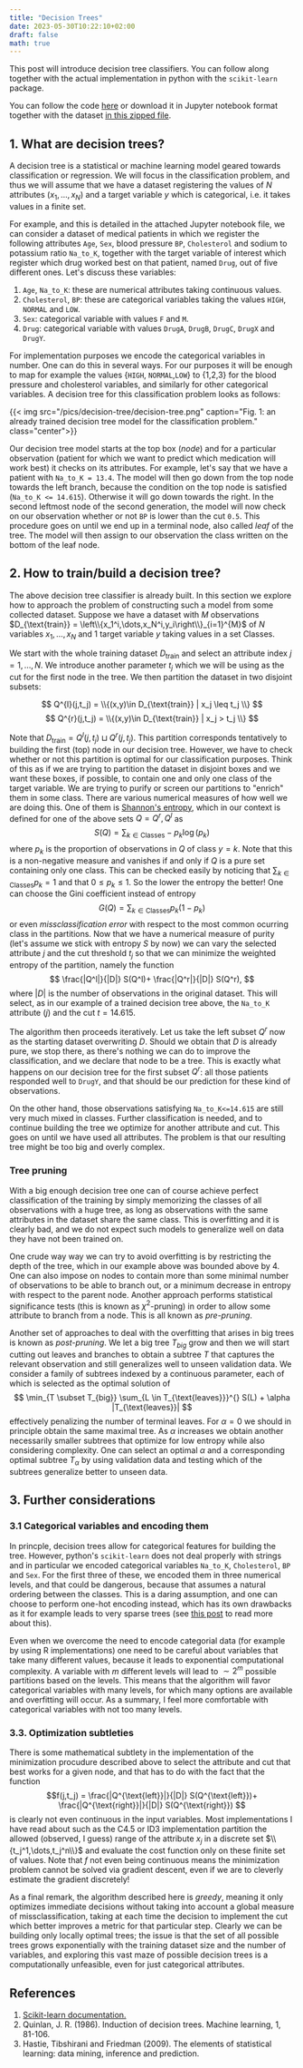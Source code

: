 ```yaml
---
title: "Decision Trees"
date: 2023-05-30T10:22:10+02:00
draft: false
math: true
---
```

This post will introduce decision tree classifiers. You can follow
along together with the actual implementation in python with 
the `scikit-learn` package.

You can follow the code [here](/docs/decision-tree.html)
or download it in Jupyter notebook format together
with the dataset [in this zipped file](/docs/decision-tree-files.zip).


## 1. What are decision trees?

A decision tree is a statistical or machine learning model geared towards
classification or regression. We will focus in the classification problem,
and thus we will assume that we have a dataset registering the values
of $N$ attributes $(x_1,\dots,x_N)$ and a target variable $y$ which is categorical,
i.e. it takes values in a finite set.

For example, and this is detailed in the attached Jupyter notebook file,
we can consider a dataset of medical patients in which we register the following
attributes `Age`, `Sex`, blood pressure `BP`, `Cholesterol` and sodium
to potassium ratio `Na_to_K`, together with the target variable of interest
which register which drug worked best on that patient, named `Drug`, out
of five different ones. Let's discuss these variables:

1. `Age`, `Na_to_K`: these are numerical attributes taking continuous values.
2. `Cholesterol`, `BP`: these are categorical variables taking the values `HIGH`, `NORMAL` and `LOW`.
3. `Sex`: categorical variable with values `F` and `M`.
4. `Drug`: categorical variable with values `DrugA`, `DrugB`, `DrugC`, `DrugX` and  `DrugY`.

For implementation purposes we encode the categorical variables in number.
One can do this in several ways. For our purposes it will be enough
to map for example the
values {`HIGH`, `NORMAL`,`LOW`} to {1,2,3} for the blood pressure and cholesterol
variables, and similarly for other categorical variables.
A decision tree for this classification problem looks as follows:

{{< img src="/pics/decision-tree/decision-tree.png" caption="Fig. 1: an already trained decision tree model for the classification problem." class="center">}}

Our decision tree model starts at the top box (*node*) and for a particular observation
(patient for which we want to predict which medication will work best) it checks
on its attributes. For example, let's say that we have a patient with
`Na_to_K = 13.4`. The model will then go down from the top node towards the
left branch, because the condition on the top node is satisfied (`Na_to_K <= 14.615`).
Otherwise it will go down towards the right. In the second leftmost node of the
second generation, the model will now check on our observation whether or not
`BP` is lower than the cut `0.5`. This procedure goes on until we end up in
a terminal node, also called *leaf* of the tree. The model will then assign
to our observation the class written on the bottom of the leaf node.

## 2. How to train/build a decision tree?

The above decision tree classifier  is already built. In this section we explore how to approach
the problem of constructing such a model from some collected dataset. Suppose we 
have a dataset with $M$ observations 
$D_{\text{train}} = \left\\{x_1^i,\dots,x_N^i,y_i\right\\}_{i=1}^{M}$
of $N$ variables $x_1,\dots,x_N$ and 1 target variable $y$ taking values
in a set $\text{Classes}$.

We start with the whole training dataset $D_{\text{train}}$ and select 
an attribute index $j=1,\dots,N$. We introduce another parameter $t_j$ which 
we will be using as the cut for the first node in the tree. We then partition
the dataset in two disjoint subsets:

$$ Q^{l}(j,t_j) = \\{(x,y)\in D_{\text{train}} | x_j \leq t_j \\} $$
$$ Q^{r}(j,t_j) = \\{(x,y)\in D_{\text{train}} | x_j > t_j \\} $$

Note that $D_\text{train} = Q^l(j,t_j) \sqcup Q^r(j,t_j)$. This partition
corresponds tentatively to building the first (top) node in our decision tree.
However, we have to check whether or not this partition is optimal for our
classification purposes. Think of this as if we are trying to partition the
dataset in disjoint boxes and we want these boxes, if possible, to contain
one and only one class of the target variable. We are trying to purify
or screen our partitions to "enrich" them in some class. There are various
numerical measures of how well we are doing this. One of them is 
[Shannon's entropy](https://en.wikipedia.org/wiki/Entropy_(information_theory)),
which in our context is defined for one of the above sets $Q = Q^r, Q^l$
as
$$ S(Q) = \sum_{k\in\text{Classes}} -p_k \log(p_k)$$
where $p_k$ is the proportion of observations in $Q$ of class $y=k$. Note
that this is a non-negative measure and vanishes if and only if $Q$ is a pure
set containing only one class. This can be checked easily by noticing
that $\sum_{k\in\text{Classes}} p_k = 1$ and that $0 \leq p_k \leq 1$.
So the lower the entropy the better!
One can choose the Gini coefficient instead of entropy
$$
G(Q) = \sum_{k\in\text{Classes}} p_k (1-p_k)
$$
or even *missclassification error*
with respect to the most common ocurring class in the partitions.
Now that we have a numerical measure of purity (let's assume we stick with
entropy $S$ by now) we can vary the selected attribute $j$ and the cut threshold $t_j$ so that
we can minimize the weighted entropy of the partition, namely the function
$$
\frac{|Q^l|}{|D|} S(Q^l)+
\frac{|Q^r|}{|D|} S(Q^r),
$$
where $|D|$ is the number of observations in the original dataset. This will
select, as in our example of a trained decision tree above, the `Na_to_K`
attribute ($j$) and the cut $t=14.615$.

The algorithm then proceeds iteratively. Let us take the left subset $Q^r$ now as the
starting dataset overwriting $D$. Should we obtain that $D$ is already pure,
we stop there, as there's nothing we can do to improve the classification,
and we declare that node to be a tree. This is exactly what happens on 
our decision tree for the first subset $Q^r$: all those patients responded
well to `DrugY`, and that should be our prediction for these kind of observations.

On the other hand, those observations satisfying `Na_to_K<=14.615` are still
very  much mixed in classes. Further classification is needed, and to continue building 
the tree we optimize for another attribute and cut. This goes on until
we have used all attributes. The problem is that our resulting tree might
be too big and overly complex.

### Tree pruning

With a big enough decision tree one can of course achieve perfect classification
of the training by simply memorizing the classes of all observations with
a huge tree, as long as observations with the same attributes in the dataset
share the same class. This is overfitting and it is clearly bad, and we do
not expect such models to generalize well on data they have not been
trained on.

One crude way way we can try to avoid overfitting is by restricting the depth
of the tree, which in our example above was bounded above by 4. One can
also impose on nodes to contain more than some minimal number of observations
to be able to branch out, or a minimum decrease in entropy with respect to the
parent node. Another approach performs statistical significance tests
(this is known as $\chi^2$-pruning) in order to allow some attribute to
branch from a node. This is all known as *pre-pruning*.

Another set of approaches to deal with the overfitting that arises in 
big trees is known as *post-pruning*. We let a big tree $T_{big}$ grow and then we
will start cutting out leaves and branches to obtain a subtree $T$ that 
captures the relevant observation and still generalizes well to unseen
validation data. We consider a family of subtrees indexed by a continuous
parameter, each of which is selected as the optimal solution of
$$
        \min_{T \subset T_{big}} \sum_{L \in T_{\text{leaves}}}^{} S(L) + \alpha |T_{\text{leaves}}|
$$
effectively penalizing the number of terminal leaves. For $\alpha = 0$ we should
in principle obtain the same maximal tree. As $\alpha$ increases we obtain
another necessarily smaller subtrees that optimize for low entropy while
also considering complexity. One can select an optimal $\alpha$ and a corresponding
optimal subtree $T_\alpha$ by using validation data and testing which of the
subtrees generalize better to unseen data.

## 3. Further considerations

### 3.1 Categorical variables and encoding them

In princple, decision trees allow for categorical features for building
the tree. However, python's `scikit-learn` does not deal properly with 
strings and in particular we encoded categorical variables `Na_to_K`,
`Cholesterol`, `BP` and `Sex`. For the first three of these, we encoded them
in three numerical levels, and that could be dangerous, because that assumes
a natural ordering between the classes. This is a daring assumption, and one
can choose to perform one-hot encoding instead, which has its own drawbacks
as it for example leads to very sparse trees (see [this post](https://towardsdatascience.com/one-hot-encoding-is-making-your-tree-based-ensembles-worse-heres-why-d64b282b5769) to read more about this).

Even when we overcome the need to encode categorial data (for example by
using R implementations) one need to be careful about variables that take
many different values, because it leads to exponential computational complexity.
A variable with $m$ different levels will lead to $\sim 2^m$ possible partitions
based on the levels. This means that the algorithm will favor categorical
variables with many levels, for which many options are available and
overfitting will occur. 
As a summary, I feel more comfortable with categorical variables with not
too many levels.



### 3.3. Optimization subtleties

There is some mathematical subtlety in the implementation of the minimization
procudure described above to select the attribute and cut that best works
for a given node, and that has to do with the fact that the function
$$f(j,t_j) =
    \frac{|Q^{\text{left}}|}{|D|} S(Q^{\text{left}})+
    \frac{|Q^{\text{right}}|}{|D|} S(Q^{\text{right}})
$$
is clearly not even continuous in the input variables. Most implementations I
have read about such as the C4.5 or ID3 implementation partition the allowed
(observed, I guess) range of the attribute $x_j$ in a discrete set 
$\\{t_j^1,\dots,t_j^n\\}$ and evaluate the cost function only on these finite
set of values. Note that $f$ not even being continuous means the minimization
problem cannot be solved via gradient descent, even if we are to cleverly
estimate the gradient discretely!

As a final remark, the algorithm described here is *greedy*, meaning it
only optimizes immediate decisions without taking into account a global measure
of missclassification, taking at each time the decision to implement the cut
which better improves a metric for that particular step. Clearly we can be
building only locally optimal trees; the issue is that the set of all possible
trees grows exponentially with the training dataset size and the number of
variables, and exploring this vast maze of possible decision trees is a computationally unfeasible,
even for just categorical attributes.

## References

1. [Scikit-learn documentation.](https://scikit-learn.org/stable/modules/generated/sklearn.tree.DecisionTreeClassifier.html#sklearn.tree.DecisionTreeClassifier)
2.  Quinlan, J. R. (1986).  Induction of decision trees.  Machine learning, 1, 81-106.
3. Hastie, Tibshirani and Friedman (2009). The elements of statistical learning: data mining, inference and prediction.
